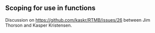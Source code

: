 ## Scoping for use in functions

Discussion on https://github.com/kaskr/RTMB/issues/26 between Jim Thorson and
Kasper Kristensen.
